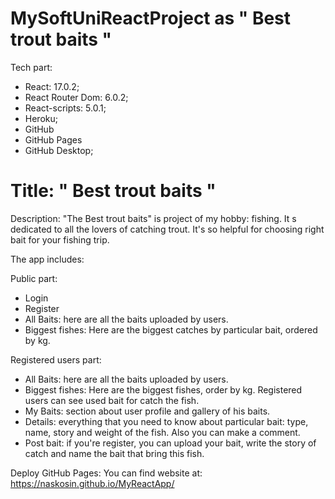 
 # MySoftUniReactProject as " Best trout baits "

Tech part:
- React: 17.0.2;
- React Router Dom: 6.0.2;
- React-scripts: 5.0.1;
- Heroku;
- GitHub
- GitHub Pages
- GitHub Desktop;



# Title: " Best trout baits "

Description: "The  Best trout baits" is project of my  hobby: fishing. It s dedicated to all the lovers of catching trout. 
It's so helpful for choosing right bait for your fishing trip.


The app includes:

Public part:
- Login
- Register
- All Baits: here are all the baits uploaded by users.
- Biggest fishes: Here are the biggest catches by particular bait, ordered by kg.


Registered users part:
- All Baits: here are all the baits uploaded by users.
- Biggest fishes: Here are the biggest fishes, order by kg. Registered users can see used bait for catch the fish.
- My Baits: section about user profile and gallery of his baits.
- Details: everything that you need to know about particular bait: type, name, story and weight of the fish. Also you can make a comment.
- Post bait: if you're register, you can upload your bait, write the story of catch and name the bait that bring this fish.



Deploy GitHub Pages:
You can find website  at:
https://naskosin.github.io/MyReactApp/

 

